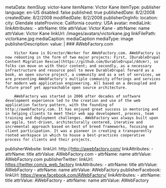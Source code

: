 metaData:
    itemSlug: victor-kane
    itemName: Victor Kane
    itemType: publisher
    language: en-US
    disabled: false
    published: true
    publishedDate: 8/2/2008
    createdDate: 8/2/2008
    modifiedDate: 8/2/2008
publisherOrgInfo:
    location:
        city: Glendale
        stateProvince: California
        country: USA
    avatar:
        mediaLink:
            linkAttributes:
                - attrName: title
                  attrValue: Victor Kane
                - attrName: name
                  attrValue: Victor Kane
            linkUrl: /images/avatars/victorkane.jpg
            linkFilePath: victorkane.jpg
        mediaCaption: mediaCaption
        mediaType: image
publisherDescription:
    value: |
        ### AWebFactory.com

        Victor Kane is Director/Worker for AWebFactory.com. AWebFactory is now rebooting in the form of two major projects: First, [DurableDrupal Content Migration Rescue](https://github.com/DurableDrupal/ddcmr), so folks can move on with their content; and secondly, as a necessary infrastructure and resource pool to move DurableDrupal forward as a book, an open source project, a community and as a set of services, we are presenting AWebFactory's multiple community offerings and services for modern web application engineering. All based on a decoupled and future proof yet approachable open source architecture.

        AWebFactory was started in 2006 after decades of software development experience led to the creation and use of the web application factory pattern, with the founding of http://awebfactory.com. It has enjoyed great success in mentoring and in helping clients to meet their web app development, process, team training and deployment challenges. AWebFactory was always built upon an agile, test-driven, architecturally centered, iterative and incremental approach based on best of breed frameworks, focusing on client participation. It was a pioneer in creating a transparently rooted workspace in which to house a best-practices cooperative process for clients and their projects.

publisherWebsite:
    linkUrl: http://http://awebfactory.com/
    linkAttributes:
        - attrName: title
          attrValue: AWebFactory.com
        - attrName: name
          attrValue: AWebFactory.com
publisherTwitter:
    linkUrl: https://twitter.com/a_web_factory
    linkAttributes:
        - attrName: title
          attrValue: AWebFactory
        - attrName: name
          attrValue: AWebFactory
publisherFacebook:
    linkUrl: https://www.facebook.com/AWebFactory/
    linkAttributes:
        - attrName: title
          attrValue: AWebFactory
        - attrName: name
          attrValue: AWebFactory

